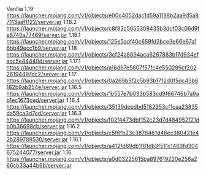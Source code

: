 Vanllia
1.19
https://launcher.mojang.com/v1/objects/e00c4052dac1d59a1188b2aa9d5a87113aaf1122/server.jar
1.18.2
https://launcher.mojang.com/v1/objects/c8f83c5655308435b3dcf03c06d9fe8740a77469/server.jar
1.18.1
https://launcher.mojang.com/v1/objects/125e5adf40c659fd3bce3e66e67a16bb49ecc1b9/server.jar
1.18
https://launcher.mojang.com/v1/objects/3cf24a8694aca6267883b17d934efacc5e44440d/server.jar
1.17.1
https://launcher.mojang.com/v1/objects/a16d67e5807f57fc4e550299cf20226194497dc2/server.jar
1.17
https://launcher.mojang.com/v1/objects/0a269b5f2c5b93b1712d0f5dc43b6182b9ab254e/server.jar
1.16.5
https://launcher.mojang.com/v1/objects/1b557e7b033b583cd9f66746b7a9ab1ec1673ced/server.jar
1.16.4
https://launcher.mojang.com/v1/objects/35139deedbd5182953cf1caa23835da59ca3d7cd/server.jar
1.16.3
https://launcher.mojang.com/v1/objects/f02f4473dbf152c23d7d484952121db0b36698cb/server.jar
1.16.2
https://launcher.mojang.com/v1/objects/c5f6fb23c3876461d46ec380421e42b289789530/server.jar
1.16.1
https://launcher.mojang.com/v1/objects/a412fd69db1f81db3f511c1463fd304675244077/server.jar
1.16
https://launcher.mojang.com/v1/objects/a0d03225615ba897619220e256a266cb33a44b6b/server.jar
